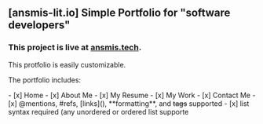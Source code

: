 <h2>[ansmis-lit.io] Simple Portfolio for "software developers" </h2>
<h3>This project is live at <a href="https://ansmis.tech">ansmis.tech</a>.</h3>

<p>This protfolio is easily customizable.</p>
<p>The portfolio includes:</p>
- [x] Home
- [x] About Me
- [x] My Resume
- [x] My Work
- [x] Contact Me
- [x] @mentions, #refs, [links](), **formatting**, and <del>tags</del> supported
- [x] list syntax required (any unordered or ordered list supporte
